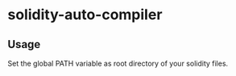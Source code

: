 # solidity-auto-compiler

## Usage

Set the global PATH variable as root directory of your solidity files.
